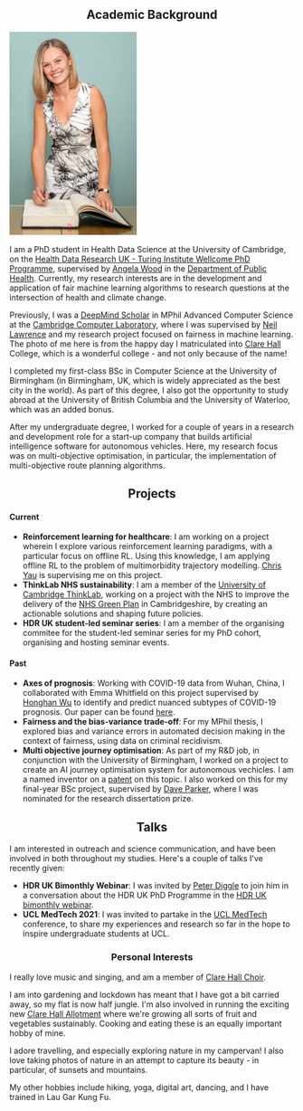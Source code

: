 
## <center>Academic Background</center>
<img src="/matriculation-photo-full.jpeg" width="225" class="left-img"/>

I am a PhD student in Health Data Science at the University of Cambridge, on the [Health Data Research UK - Turing Institute Wellcome PhD Programme](https://www.hdruk.ac.uk/careers-in-health-data-science/phd-programme/), supervised by [Angela Wood](https://www.phpc.cam.ac.uk/people/ceu-group/ceu-senior-academic-staff/angela-wood/) in the [Department of Public Health](https://www.phpc.cam.ac.uk/). Currently, my research interests are in the development and application of fair machine learning algorithms to research questions at the intersection of health and climate change.

Previously, I was a [DeepMind Scholar](https://www.cst.cam.ac.uk/deepmind-scholars-cambridge) in MPhil Advanced Computer Science at the [Cambridge Computer Laboratory](https://www.cst.cam.ac.uk/), where I was supervised by [Neil Lawrence](https://inverseprobability.com/) and my research project focused on fairness in machine learning. The photo of me here is from the happy day I matriculated into [Clare Hall](https://www.clarehall.cam.ac.uk/) College, which is a wonderful college - and not only because of the name!

I completed my first-class BSc in Computer Science at the University of Birmingham (in Birmingham, UK, which is widely appreciated as the best city in the world). As part of this degree, I also got the opportunity to study abroad at the University of British Columbia and the University of Waterloo, which was an added bonus. 

After my undergraduate degree, I worked for a couple of years in a research and development role for a start-up company that builds artificial intelligence software for autonomous vehicles. Here, my research focus was on multi-objective optimisation, in particular, the implementation of multi-objective route planning algorithms. 

## <center>Projects</center>
#### Current
- <b> Reinforcement learning for healthcare</b>: I am working on a project wherein I explore various reinforcement learning paradigms, with a particular focus on offline RL. Using this knowledge, I am applying offline RL to the problem of multimorbidity trajectory modelling. [Chris Yau](https://cwcyau.github.io/authors/admin/) is supervising me on this project.
- <b>ThinkLab NHS sustainability</b>: I am a member of the [University of Cambridge ThinkLab](https://www.thinklab.strategic-partnerships.admin.cam.ac.uk/), working on a project with the NHS to improve the delivery of the [NHS Green Plan](https://www.england.nhs.uk/greenernhs/wp-content/uploads/sites/51/2020/10/delivering-a-net-zero-national-health-service.pdf) in Cambridgeshire, by creating an actionable solutions and shaping future policies.
- <b>HDR UK student-led seminar series</b>: I am a member of the organising commitee for the student-led seminar series for my PhD cohort, organising and hosting seminar events. 

#### Past
- <b>Axes of prognosis</b>: Working with COVID-19 data from Wuhan, China, I collaborated with Emma Whitfield on this project supervised by [Honghan Wu](https://iris.ucl.ac.uk/iris/browse/profile?upi=HWWUX46) to identify and predict nuanced subtypes of COVID-19 prognosis. Our paper can be found [here](https://www.medrxiv.org/content/10.1101/2021.03.16.21253371v1).
- <b>Fairness and the bias-variance trade-off</b>: For my MPhil thesis, I explored bias and variance errors in automated decision making in the context of fairness, using data on criminal recidivism. 
- <b>Multi objective journey optimisation</b>: As part of my R&D job, in conjunction with the University of Birmingham, I worked on a project to create an AI journey optimisation system for autonomous vechicles. I am a named inventor on a [patent](https://patents.google.com/patent/US20190346275A1/en) on this topic. I also worked on this for my final-year BSc project, supervised by [Dave Parker](https://www.cs.bham.ac.uk/~parkerdx/index.php), where I was nominated for the research dissertation prize.

## <center>Talks</center>
I am interested in outreach and science communication, and have been involved in both throughout my studies. Here's a couple of talks I've recently given:
- <b>HDR UK Bimonthly Webinar</b>: I was invited by [Peter Diggle](https://www.lancaster.ac.uk/staff/diggle/) to join him in a conversation about the HDR UK PhD Programme in the [HDR UK bimonthly webinar](https://www.hdruk.ac.uk/events/hdr-uk-bimonthly-science-webinar-january-2021/).
- <b>UCL MedTech 2021</b>: I was invited to partake in the [UCL MedTech](https://uclmed.tech/) conference, to share my experiences and research so far in the hope to inspire undergraduate students at UCL.

### <center>Personal Interests</center>
I really love music and singing, and am a member of [Clare Hall Choir](https://www.clarehall.cam.ac.uk/clare-hall-choir). 

I am into gardening and lockdown has meant that I have got a bit carried away, so my flat is now half jungle. I'm also involved in running the exciting new [Clare Hall Allotment](https://www.clarehall.cam.ac.uk/news/10-03-2021/clare-hall-allotment-initiative-officially-launches) where we're growing all sorts of fruit and vegetables sustainably. Cooking and eating these is an equally important hobby of mine.

I adore travelling, and especially exploring nature in my campervan! I also love taking photos of nature in an attempt to capture its beauty - in particular, of sunsets and mountains.

My other hobbies include hiking, yoga, digital art, dancing, and I have trained in Lau Gar Kung Fu.
